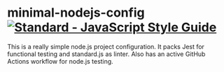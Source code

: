# minimal-nodejs-config <a href="https://standardjs.com"><img src="https://img.shields.io/badge/code_style-standard-brightgreen.svg" alt="Standard - JavaScript Style Guide"></a>
This is a really simple node.js project configuration. It packs Jest for functional testing and standard.js as linter. Also has an active GitHub Actions workflow for node.js testing.
